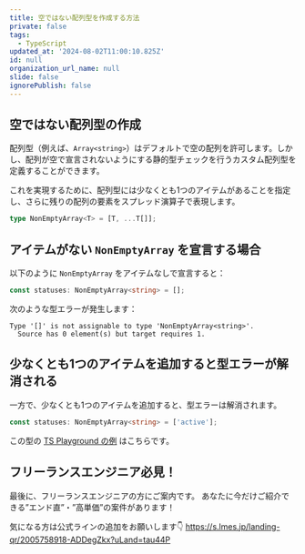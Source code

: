 ```yaml
---
title: 空ではない配列型を作成する方法
private: false
tags:
  - TypeScript
updated_at: '2024-08-02T11:00:10.825Z'
id: null
organization_url_name: null
slide: false
ignorePublish: false
---
```


## 空ではない配列型の作成

配列型（例えば、`Array<string>`）はデフォルトで空の配列を許可します。しかし、配列が空で宣言されないようにする静的型チェックを行うカスタム配列型を定義することができます。

これを実現するために、配列型には少なくとも1つのアイテムがあることを指定し、さらに残りの配列の要素をスプレッド演算子で表現します。

```typescript
type NonEmptyArray<T> = [T, ...T[]];
```

## アイテムがない `NonEmptyArray` を宣言する場合

以下のように `NonEmptyArray` をアイテムなしで宣言すると：

```typescript
const statuses: NonEmptyArray<string> = [];
```

次のような型エラーが発生します：

```
Type '[]' is not assignable to type 'NonEmptyArray<string>'.
  Source has 0 element(s) but target requires 1.
```

## 少なくとも1つのアイテムを追加すると型エラーが解消される

一方で、少なくとも1つのアイテムを追加すると、型エラーは解消されます。

```typescript
const statuses: NonEmptyArray<string> = ['active'];
```

この型の [TS Playground の例](https://www.typescriptlang.org/play?#code/C4TwDgpgBAcg9gOwKIFsygIICcsEMQA8AKgHxQC8UA2kQDRQB0TRVAuqwNwBQXAxogGdgUCGlABlYLmABXARAEAuWIlToQ2PISFYAlggDmZSm259BwodLkLl8ZGI058BHfqMVqAcly9gugDcIL04gA) はこちらです。

## フリーランスエンジニア必見！

最後に、フリーランスエンジニアの方にご案内です。
あなたに今だけご紹介できる”エンド直”・”高単価”の案件があります！

気になる方は公式ラインの追加をお願いします👇
https://s.lmes.jp/landing-qr/2005758918-ADDegZkx?uLand=tau44P